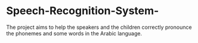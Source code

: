 # Speech-Recognition-System-
The project aims to help the speakers and the children correctly pronounce the phonemes and some words  in the Arabic language. 
